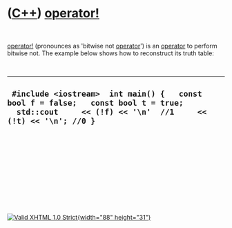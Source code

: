



 

 

 

 

 

([C++](Cpp.htm)) [operator!](CppOperatorBitwiseNot.htm)
=======================================================

 

[operator!](CppOperatorBitwiseNot.htm) (pronounces as 'bitwise not
[operator](CppOperator.htm)') is an [operator](CppOperator.htm) to
perform bitwise not. The example below shows how to reconstruct its
truth table:

 

  ------------------------------------------------------------------------------------------------------------------------------------------------------
  ` #include <iostream>  int main() {   const bool f = false;   const bool t = true;    std::cout     << (!f) << '\n'  //1     << (!t) << '\n'; //0 }`
  ------------------------------------------------------------------------------------------------------------------------------------------------------

 

 

 

 

 





 

[![Valid XHTML 1.0 Strict](valid-xhtml10.png){width="88"
height="31"}](http://validator.w3.org/check?uri=referer)
